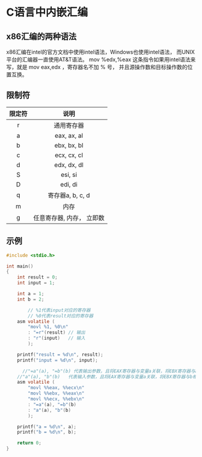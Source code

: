 # C语言中内嵌汇编

## x86汇编的两种语法

x86汇编在intel的官方文档中使用intel语法，Windows也使用intel语法，
而UNIX平台的汇编器一直使用AT&T语法。
mov %edx,%eax 这条指令如果用intel语法来写，就是 mov eax,edx ，寄存器名不加 % 号，
并且源操作数和目标操作数的位置互换。

## 限制符

| 限定符 | 说明  |
|:-----:|:----:|
| r | 通用寄存器 |
| a | eax, ax, al |
| b | ebx, bx, bl |
| c | ecx, cx, cl |
| d | edx, dx, dl |
| S | esi, si |
| D | edi, di |
| q | 寄存器a, b, c, d |
| m | 内存 |
| g | 任意寄存器, 内存， 立即数 |

## 示例

```c
#include <stdio.h>

int main()
{
    int result = 0;
    int input = 1;

    int a = 1;
    int b = 2;

		// %1代表input对应的寄存器
		// %0代表result对应的寄存器
    asm volatile (
        "movl %1, %0\n"
        : "=r"(result) // 输出
        : "r"(input)   // 输入
        );

    printf("result = %d\n", result);
    printf("input = %d\n", input);

	  //"=a"(a), "=b"(b) 代表输出参数，且将EAX寄存器与变量a关联，将EBX寄存器与b相连
    //"a"(a), "b"(b)   代表输入参数，且将EAX寄存器与变量a关联，将EBX寄存器与b相连
    asm volatile (
        "movl %%eax, %%ecx\n"
        "movl %%ebx, %%eax\n"
        "movl %%ecx, %%ebx\n"
        : "=a"(a), "=b"(b)
        : "a"(a), "b"(b)
        );

    printf("a = %d\n", a);
    printf("b = %d\n", b);

    return 0;
}
```